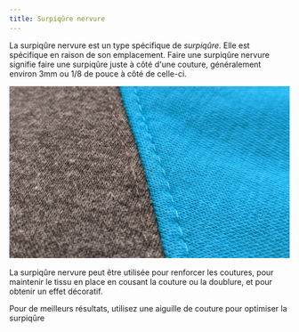 ```yaml
---
title: Surpiqûre nervure
---
```


La surpiqûre nervure est un type spécifique de *surpiqûre*. Elle est spécifique en raison de son emplacement. Faire une surpiqûre nervure signifie faire une surpiqûre juste à côté d'une couture, généralement environ 3mm ou 1/8 de pouce à côté de celle-ci.

![Surpiqûre nervure sur un sweat à capuche Hugo de FreeSewing](edgestitching.jpg)

La surpiqûre nervure peut être utilisée pour renforcer les coutures, pour maintenir le tissu en place en cousant la couture ou la doublure, et pour obtenir un effet décoratif.

<Tip>

Pour de meilleurs résultats, utilisez une aiguille de couture pour optimiser la surpiqûre

</Tip>
